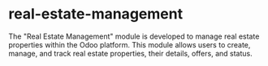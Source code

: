 # real-estate-management
The "Real Estate Management" module is developed to manage real estate properties within the Odoo platform. This module allows users to create, manage, and track real estate properties, their details, offers, and status.
